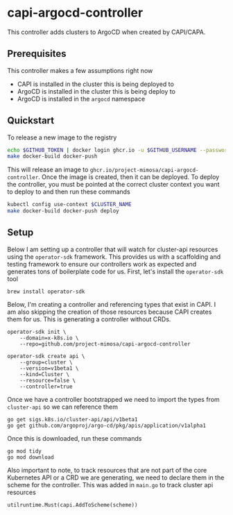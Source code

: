 # capi-argocd-controller

This controller adds clusters to ArgoCD when created by CAPI/CAPA.

## Prerequisites

This controller makes a few assumptions right now

- CAPI is installed in the cluster this is being deployed to
- ArgoCD is installed in the cluster this is being deploy to
- ArgoCD is installed in the `argocd` namespace

## Quickstart

To release a new image to the registry

```sh
echo $GITHUB_TOKEN | docker login ghcr.io -u $GITHUB_USERNAME --password-stdin
make docker-build docker-push
```

This will release an image to `ghcr.io/project-mimosa/capi-argocd-controller`. Once the image is created, then it can be deployed. To deploy the controller, you must be pointed at the correct cluster context you want to deploy to and then run these commands

```sh
kubectl config use-context $CLUSTER_NAME
make docker-build docker-push deploy
```

## Setup

Below I am setting up a controller that will watch for cluster-api resources using the `operator-sdk` framework. This provides us with a scaffolding and testing framework to ensure our controllers work as expected and generates tons of boilerplate code for us. First, let's install the `operator-sdk` tool

```
brew install operator-sdk
```

Below, I'm creating a controller and referencing types that exist in CAPI. I am also skipping the creation of those resources because CAPI creates them for us. This is generating a controller without CRDs.

```
operator-sdk init \
    --domain=x-k8s.io \
    --repo=github.com/project-mimosa/capi-argocd-controller

operator-sdk create api \
    --group=cluster \
    --version=v1beta1 \
    --kind=Cluster \
    --resource=false \
    --controller=true
```

Once we have a controller bootstrapped we need to import the types from `cluster-api` so we can reference them

```
go get sigs.k8s.io/cluster-api/api/v1beta1
go get github.com/argoproj/argo-cd/pkg/apis/application/v1alpha1
```

Once this is downloaded, run these commands

```
go mod tidy
go mod download
```

Also important to note, to track resources that are not part of the core Kubernetes API or a CRD we are generating, we need to declare them in the scheme for the controller. This was added in `main.go` to track cluster api resources

```
utilruntime.Must(capi.AddToScheme(scheme))
```

